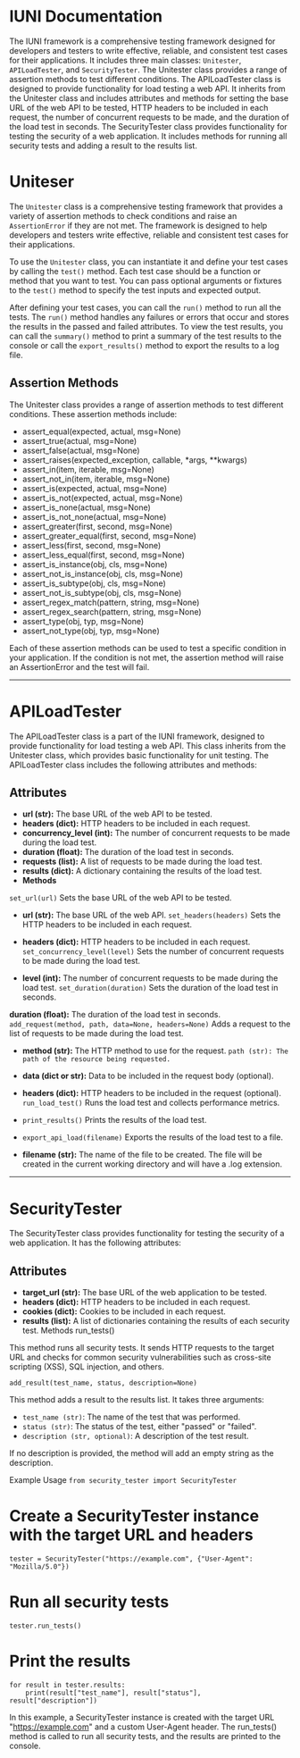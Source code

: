 # IUNI Documentation
The IUNI framework is a comprehensive testing framework designed for developers and testers to write effective, reliable, and consistent test cases for their applications. It includes three main classes: `Unitester`, `APILoadTester`, and `SecurityTester`. The Unitester class provides a range of assertion methods to test different conditions. The APILoadTester class is designed to provide functionality for load testing a web API. It inherits from the Unitester class and includes attributes and methods for setting the base URL of the web API to be tested, HTTP headers to be included in each request, the number of concurrent requests to be made, and the duration of the load test in seconds. The SecurityTester class provides functionality for testing the security of a web application. It includes methods for running all security tests and adding a result to the results list.

# Uniteser
The `Unitester` class is a comprehensive testing framework that provides a variety of assertion methods to check conditions and raise an `AssertionError` if they are not met. The framework is designed to help developers and testers write effective, reliable and consistent test cases for their applications.

To use the `Unitester` class, you can instantiate it and define your test cases by calling the `test()` method. Each test case should be a function or method that you want to test. You can pass optional arguments or fixtures to the `test()` method to specify the test inputs and expected output.

After defining your test cases, you can call the `run()` method to run all the tests. The `run()` method handles any failures or errors that occur and stores the results in the passed and failed attributes. To view the test results, you can call the `summary()` method to print a summary of the test results to the console or call the `export_results()` method to export the results to a log file.

## Assertion Methods

The Unitester class provides a range of assertion methods to test different conditions. These assertion methods include:

* assert_equal(expected, actual, msg=None)
* assert_true(actual, msg=None)
* assert_false(actual, msg=None)
* assert_raises(expected_exception, callable, *args, **kwargs)
* assert_in(item, iterable, msg=None)
* assert_not_in(item, iterable, msg=None)
* assert_is(expected, actual, msg=None)
* assert_is_not(expected, actual, msg=None)
* assert_is_none(actual, msg=None)
* assert_is_not_none(actual, msg=None)
* assert_greater(first, second, msg=None)
* assert_greater_equal(first, second, msg=None)
* assert_less(first, second, msg=None)
* assert_less_equal(first, second, msg=None)
* assert_is_instance(obj, cls, msg=None)
* assert_not_is_instance(obj, cls, msg=None)
* assert_is_subtype(obj, cls, msg=None)
* assert_not_is_subtype(obj, cls, msg=None)
* assert_regex_match(pattern, string, msg=None)
* assert_regex_search(pattern, string, msg=None)
* assert_type(obj, typ, msg=None)
* assert_not_type(obj, typ, msg=None)

Each of these assertion methods can be used to test a specific condition in your application. If the condition is not met, the assertion method will raise an AssertionError and the test will fail.

---

# APILoadTester

The APILoadTester class is a part of the IUNI framework, designed to provide functionality for load testing a web API. This class inherits from the Unitester class, which provides basic functionality for unit testing. The APILoadTester class includes the following attributes and methods:

## Attributes

* **url (str):** The base URL of the web API to be tested.
* **headers (dict):** HTTP headers to be included in each request.
* **concurrency_level (int):** The number of concurrent requests to be made during the load test.
* **duration (float):** The duration of the load test in seconds.
* **requests (list):** A list of requests to be made during the load test.
* **results (dict):** A dictionary containing the results of the load test.
* **Methods**

`set_url(url)`
Sets the base URL of the web API to be tested.

* **url (str):** The base URL of the web API.
`set_headers(headers)`
Sets the HTTP headers to be included in each request.

* **headers (dict):** HTTP headers to be included in each request.
`set_concurrency_level(level)`
Sets the number of concurrent requests to be made during the load test.

* **level (int):** The number of concurrent requests to be made during the load test.
`set_duration(duration)`
Sets the duration of the load test in seconds.

**duration (float):** The duration of the load test in seconds.
`add_request(method, path, data=None, headers=None)`
Adds a request to the list of requests to be made during the load test.

* **method (str):** The HTTP method to use for the request.
`path (str): The path of the resource being requested.`
* **data (dict or str):** Data to be included in the request body (optional).
* **headers (dict):** HTTP headers to be included in the request (optional).
`run_load_test()`
Runs the load test and collects performance metrics.

* `print_results()`
Prints the results of the load test.

* `export_api_load(filename)`
Exports the results of the load test to a file.

* **filename (str):** The name of the file to be created. The file will be created in the current working directory and will have a .log extension.

---

# SecurityTester

The SecurityTester class provides functionality for testing the security of a web application. It has the following attributes:

## Attributes
* **target_url (str):** The base URL of the web application to be tested.
* **headers (dict):** HTTP headers to be included in each request.
* **cookies (dict):** Cookies to be included in each request.
* **results (list):** A list of dictionaries containing the results of each security test.
Methods
run_tests()

This method runs all security tests. It sends HTTP requests to the target URL and checks for common security vulnerabilities such as cross-site scripting (XSS), SQL injection, and others.

`add_result(test_name, status, description=None)`

This method adds a result to the results list. It takes three arguments:

* `test_name (str)`: The name of the test that was performed.
* `status (str)`: The status of the test, either "passed" or "failed".
* `description (str, optional)`: A description of the test result.

If no description is provided, the method will add an empty string as the description.

Example Usage
`from security_tester import SecurityTester`

# Create a SecurityTester instance with the target URL and headers
`tester = SecurityTester("https://example.com", {"User-Agent": "Mozilla/5.0"})`

# Run all security tests
`tester.run_tests()`

# Print the results
```
for result in tester.results:
    print(result["test_name"], result["status"], result["description"])
```
In this example, a SecurityTester instance is created with the target URL "https://example.com" and a custom User-Agent header. The run_tests() method is called to run all security tests, and the results are printed to the console.


